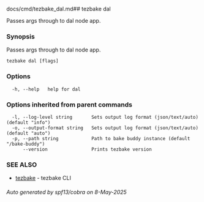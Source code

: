 docs/cmd/tezbake_dal.md## tezbake dal

Passes args through to dal node app.

### Synopsis

Passes args through to dal node app.

```
tezbake dal [flags]
```

### Options

```
  -h, --help   help for dal
```

### Options inherited from parent commands

```
  -l, --log-level string       Sets output log format (json/text/auto) (default "info")
  -o, --output-format string   Sets output log format (json/text/auto) (default "auto")
  -p, --path string            Path to bake buddy instance (default "/bake-buddy")
      --version                Prints tezbake version
```

### SEE ALSO

* [tezbake](/tezbake/reference/cmd/tezbake)	 - tezbake CLI

###### Auto generated by spf13/cobra on 8-May-2025
